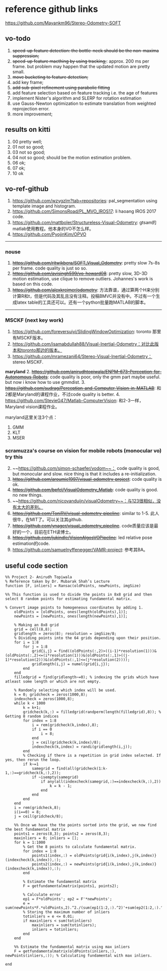 # reference github links

https://github.com/Mayankm96/Stereo-Odometry-SOFT

## vo-todo
1. ~~speed-up feature detection: the bottle-neck should be the non-maxima suppression;~~
2. ~~speed-up feature macthing by using tracking;~~: approx. 200 ms per frame. but problem may happen that the updated motion are pretty small.
3. ~~move bucketing to feature detection;~~
4. add key frame;
6. ~~add sub-pixel refinement using parabolic fitting~~
7. add feature selection based on feature tracking i.e. the age of features
8. implement Nister's algorithm and SLERP for rotation estimation
9. use Gauss-Newton optimization to estimate translation from weighted reprojection error.
10. more improvement;


## results on kitti
1. 00 pretty well;
2. 01 not so good;
4. 03 not so good;
5. 04 not so good; should be the motion estimation problem.
6. 06 ok;
7. 07 ok;
8. 10 ok


## vo-ref-github
1. https://github.com/wzygzlm?tab=repositories: pal_segmentation using template image and histogram.
3. https://github.com/SimonsRoad/PL_MVO_IROS17: li haoang IROS 2017 code.
4. https://github.com/mattboler/Structureless-Visual-Odometry: gtsam的matlab使用教程。他本身的VO不怎么样。
5. https://github.com/PyojinKim/OPVO

---

### nouse
1. ~~https://github.com/ritwikbera/SOFT_Visual_Odometry~~: pretty slow 7s-8s per frame. code quality is just so so. 
2. ~~https://github.com/avisingh599/vo-howard08~~: pretty slow, 3D-3D motion estimation, use clique to remove outliers. Johannes's work is based on this code.
3. ~~https://github.com/alexkreimer/odometry~~: 方法靠谱，通过算两个H来分别计算R和t，但是代码及其乱且没有注释。投稿BMVC并没有中。不过有一个生成latex table的工具还可以。还有一个python批量跑MATLAB的脚本。

---

### MSCKF (next key work)
1. https://github.com/foreversuiyi/SlidingWindowOptimization: toronto 那里有MSCKF版本。
2. https://github.com/isamabdullah88/Visual-Inertial-Odometry：对比此版本和toronto那边的版本。
3. https://github.com/mramezani64/Stereo-Visual-Inertial-Odometry： stereo MSCKF.


**maryland**
2. ~~https://github.com/anirudhtopiwala/ENPM-673-Perception-for-Autonomous-Robots~~: code quality is poor, only the gmm part maybe useful. but now i know how to use gmmdist.
3. ~~https://github.com/sudrag/Perception-and-Computer-Vision-in-MATLAB~~: 和2都是Maryland的课程作业，不过code quality is better.
4. https://github.com/StevieG47/Matlab-ComputerVision: 和2-3一样，Maryland vision课程作业。

maryland这里关注3个点：
1. GMM
2. KLT
3. MSER

### scramuzza's course on vision for mobile robots (monocular vo) try this
2. ~~https://github.com/simon-schaefer/vodom~~： code quality is good, but monocular and slow. nice thing is that it includes a re-initialization.
3. ~~https://github.com/aroumie1997/visual-odometry-project~~: code quality is ok. 
4. ~~https://github.com/bpfel/VisualOdometry_Matlab~~: code quality is good. no new things.
5. ~~https://github.com/nicovanduijn/visualOdometry~~：与123很相似，没有太大的差别。
6. ~~https://github.com/ToniRV/visual-odometry-pipeline~~: similar to 1-5. 此人很牛，在MIT了。可以关注其github.
7. ~~https://github.com/ynager/visual_odometry_pipeline~~. code质量应该是最好的一个，目前在ETH读博士。
8. ~~https://github.com/jukindle/VisionAlgosVOPipeline~~: led relative pose estimation的code.
9. https://github.com/samuelnyffenegger/VAMR-project: 参考其BA。



## useful code section
```
%% Project 2- Anirudh Topiwala
% Reference taken by Dr. Mubarak Shah’s Lecture
function [F, inliers] = Ransac(oldPoints, newPoints, imgSize)

%% This function is used to divide the points in 8x8 grid and then select 8 random points for estimating fundamental matrix.
  
% Convert image points to homogeneous coordinates by adding 1.
    oldPoints = [oldPoints, ones(length(oldPoints),1)];
    newPoints = [newPoints, ones(length(newPoints),1)];

    % Making an 8x8 grid 
    grid = cell(8,8);
    gridlength = zeros(8); resolution = imgSize/8;
    % Dividing points into the 64 grids depending upon their position.
    for i = 1:8
        for j = 1:8
            grid{i,j} = find((oldPoints(:,2)>((i-1)*resolution(1)))&(oldPoints(:,2)<=(i*resolution(1)))&(oldPoints(:,1)>((j-1)*resolution(2)))&(oldPoints(:,1)<=(j*resolution(2))));
            gridlength(i,j) = numel(grid{i,j});
        end
    end
    filledgrid = find(gridlength~=0); % indexing the grids which have atleast some length or which are not empty.
    
    % Randomly selecting which index will be used. 
    k = 0; gridcheck = zeros(1000,8);
    indexcheck = zeros(1000,8);
    while k < 1000
        k = k+1;
        gridcheck(k,:) = filledgrid(randperm(length(filledgrid),8)); % Getting 8 random indices
        for index = 1:8
            i = rem(gridcheck(k,index),8);
            if i == 0
                i = 8;
            end
            j = ceil(gridcheck(k,index)/8);
            indexcheck(k,index) = randi(gridlength(i,j));
        end
        % Checking if there is a repetition in grid index selected. If yes, then rerun the loop. 
        if k~=1   
            samegrid = find(all(gridcheck(1:k-1,:)==gridcheck(k,:),2));  
            if ~isempty(samegrid)
                if any(all(indexcheck(samegrid,:)==indexcheck(k,:),2))
                    k = k - 1;
                end
            end
        end
    end
    i = rem(gridcheck,8);
    i(i==0) = 8;
    j = ceil(gridcheck/8);
    
    %% Once we have the the points sorted into the grid, we now find the best fundamental matrix
    points1 = zeros(8,3); points2 = zeros(8,3);
    maxinliers = 0; inliers = [];
    for k = 1:1000
        % Get the 8 points to calculate fundamental matrix.
        for index = 1:8
            points1(index,:) = oldPoints(grid{i(k,index),j(k,index)}(indexcheck(k,index)),:);
            points2(index,:) = newPoints(grid{i(k,index),j(k,index)}(indexcheck(k,index)),:);
        end
        
        % Estimate the fundamental matrix
        F = getfundamentalmatrix(points1, points2);
        
        % Calculate error
        ep1 = F*oldPoints'; ep2 = F'*newPoints';
        e = sum(newPoints*F.*oldPoints,2).^2./(sum(ep1(1:2,:).^2)'+sum(ep2(1:2,:).^2)');
        % Storing the maximum number of inliers
        totinliers = e <= 0.01;
        if maxinliers < sum(totinliers)
            maxinliers = sum(totinliers);
            inliers = totinliers;
        end
    end
    
    %% Estimate the fundamental matrix using max inliers
    F = getfundamentalmatrix(oldPoints(inliers,:), newPoints(inliers,:)); % Calculating fundamental with max inliers.

end
```
